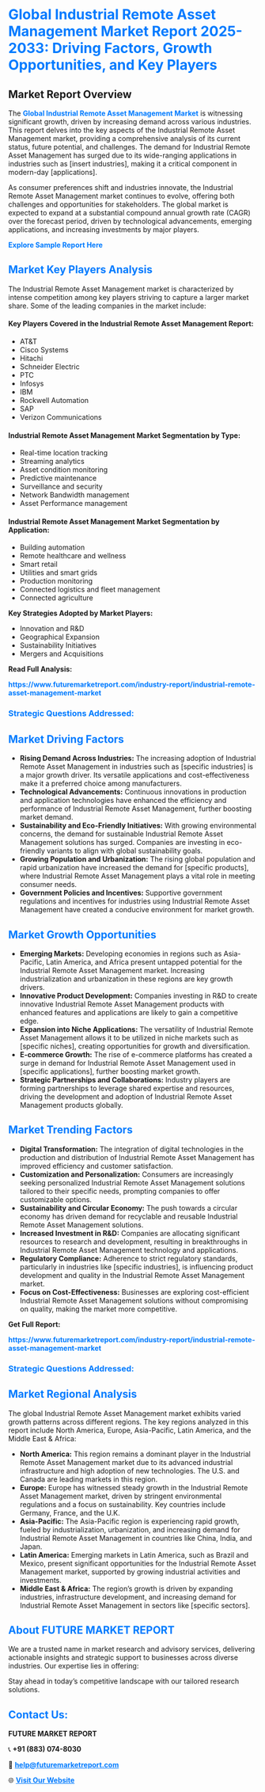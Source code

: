 <h1 style="color: #007BFF;">Global Industrial Remote Asset Management Market Report 2025-2033: Driving Factors, Growth Opportunities, and Key Players</h1>

<section id="overview">
<h2>Market Report Overview</h2>
<p>The <a href="https://www.futuremarketreport.com/industry-report/industrial-remote-asset-management-market" style="color: #007BFF; text-decoration: none;"><strong>Global Industrial Remote Asset Management Market</strong></a> is witnessing significant growth, driven by increasing demand across various industries. This report delves into the key aspects of the Industrial Remote Asset Management market, providing a comprehensive analysis of its current status, future potential, and challenges. The demand for Industrial Remote Asset Management has surged due to its wide-ranging applications in industries such as [insert industries], making it a critical component in modern-day [applications].</p>
<p>As consumer preferences shift and industries innovate, the Industrial Remote Asset Management market continues to evolve, offering both challenges and opportunities for stakeholders. The global market is expected to expand at a substantial compound annual growth rate (CAGR) over the forecast period, driven by technological advancements, emerging applications, and increasing investments by major players.</p>
</section>

<section id="overview">
<p><a href="https://www.futuremarketreport.com/request-sample/reportId=63278" style="color: #007BFF; text-decoration: none;"><strong>Explore Sample Report Here</strong></a></p>
</section>

<section id="key-players">
<h2 style="color: #007BFF;">Market Key Players Analysis</h2>
<p>The Industrial Remote Asset Management market is characterized by intense competition among key players striving to capture a larger market share. Some of the leading companies in the market include:</p>
<h4>Key Players Covered in the Industrial Remote Asset Management Report:</h4>
<ul><li>AT&amp;T</li><li>Cisco Systems</li><li>Hitachi</li><li>Schneider Electric</li><li>PTC</li><li>Infosys</li><li>IBM</li><li>Rockwell Automation</li><li>SAP</li><li>Verizon Communications</li></ul>
<h4>Industrial Remote Asset Management Market Segmentation by Type:</h4>
<ul><li>Real-time location tracking</li><li>Streaming analytics</li><li>Asset condition monitoring</li><li>Predictive maintenance</li><li>Surveillance and security</li><li>Network Bandwidth management</li><li>Asset Performance management</li></ul>

<h4>Industrial Remote Asset Management Market Segmentation by Application:</h4>
<ul><li>Building automation</li><li>Remote healthcare and wellness</li><li>Smart retail</li><li>Utilities and smart grids</li><li>Production monitoring</li><li>Connected logistics and fleet management</li><li>Connected agriculture</li></ul>
<p><strong>Key Strategies Adopted by Market Players:</strong></p>
<ul>
<li>Innovation and R&D</li>
<li>Geographical Expansion</li>
<li>Sustainability Initiatives</li>
<li>Mergers and Acquisitions</li>
</ul>
</section>

<section>
<p><strong>Read Full Analysis: </strong></p><a href="https://www.futuremarketreport.com/industry-report/industrial-remote-asset-management-market" style="color: #007BFF; text-decoration: none;"><strong>https://www.futuremarketreport.com/industry-report/industrial-remote-asset-management-market</strong></a>
<h3 style="color: #007BFF;">Strategic Questions Addressed:</h3>
</section>

<section id="driving-factors">
<h2 style="color: #007BFF;">Market Driving Factors</h2>
<ul>
<li><strong>Rising Demand Across Industries:</strong> The increasing adoption of Industrial Remote Asset Management in industries such as [specific industries] is a major growth driver. Its versatile applications and cost-effectiveness make it a preferred choice among manufacturers.</li>
<li><strong>Technological Advancements:</strong> Continuous innovations in production and application technologies have enhanced the efficiency and performance of Industrial Remote Asset Management, further boosting market demand.</li>
<li><strong>Sustainability and Eco-Friendly Initiatives:</strong> With growing environmental concerns, the demand for sustainable Industrial Remote Asset Management solutions has surged. Companies are investing in eco-friendly variants to align with global sustainability goals.</li>
<li><strong>Growing Population and Urbanization:</strong> The rising global population and rapid urbanization have increased the demand for [specific products], where Industrial Remote Asset Management plays a vital role in meeting consumer needs.</li>
<li><strong>Government Policies and Incentives:</strong> Supportive government regulations and incentives for industries using Industrial Remote Asset Management have created a conducive environment for market growth.</li>
</ul>
</section>

<section id="growth-opportunities">
<h2 style="color: #007BFF;">Market Growth Opportunities</h2>
<ul>
<li><strong>Emerging Markets:</strong> Developing economies in regions such as Asia-Pacific, Latin America, and Africa present untapped potential for the Industrial Remote Asset Management market. Increasing industrialization and urbanization in these regions are key growth drivers.</li>
<li><strong>Innovative Product Development:</strong> Companies investing in R&D to create innovative Industrial Remote Asset Management products with enhanced features and applications are likely to gain a competitive edge.</li>
<li><strong>Expansion into Niche Applications:</strong> The versatility of Industrial Remote Asset Management allows it to be utilized in niche markets such as [specific niches], creating opportunities for growth and diversification.</li>
<li><strong>E-commerce Growth:</strong> The rise of e-commerce platforms has created a surge in demand for Industrial Remote Asset Management used in [specific applications], further boosting market growth.</li>
<li><strong>Strategic Partnerships and Collaborations:</strong> Industry players are forming partnerships to leverage shared expertise and resources, driving the development and adoption of Industrial Remote Asset Management products globally.</li>
</ul>
</section>

<section id="trending-factors">
<h2 style="color: #007BFF;">Market Trending Factors</h2>
<ul>
<li><strong>Digital Transformation:</strong> The integration of digital technologies in the production and distribution of Industrial Remote Asset Management has improved efficiency and customer satisfaction.</li>
<li><strong>Customization and Personalization:</strong> Consumers are increasingly seeking personalized Industrial Remote Asset Management solutions tailored to their specific needs, prompting companies to offer customizable options.</li>
<li><strong>Sustainability and Circular Economy:</strong> The push towards a circular economy has driven demand for recyclable and reusable Industrial Remote Asset Management solutions.</li>
<li><strong>Increased Investment in R&D:</strong> Companies are allocating significant resources to research and development, resulting in breakthroughs in Industrial Remote Asset Management technology and applications.</li>
<li><strong>Regulatory Compliance:</strong> Adherence to strict regulatory standards, particularly in industries like [specific industries], is influencing product development and quality in the Industrial Remote Asset Management market.</li>
<li><strong>Focus on Cost-Effectiveness:</strong> Businesses are exploring cost-efficient Industrial Remote Asset Management solutions without compromising on quality, making the market more competitive.</li>
</ul>
</section>

<section>
<p><strong>Get Full Report: </strong></p><a href="https://www.futuremarketreport.com/industry-report/industrial-remote-asset-management-market" style="color: #007BFF; text-decoration: none;"><strong>https://www.futuremarketreport.com/industry-report/industrial-remote-asset-management-market</strong></a>
<h3 style="color: #007BFF;">Strategic Questions Addressed:</h3>
</section>


<section id="regional-analysis">
<h2 style="color: #007BFF;">Market Regional Analysis</h2>
<p>The global Industrial Remote Asset Management market exhibits varied growth patterns across different regions. The key regions analyzed in this report include North America, Europe, Asia-Pacific, Latin America, and the Middle East & Africa:</p>
<ul>
<li><strong>North America:</strong> This region remains a dominant player in the Industrial Remote Asset Management market due to its advanced industrial infrastructure and high adoption of new technologies. The U.S. and Canada are leading markets in this region.</li>
<li><strong>Europe:</strong> Europe has witnessed steady growth in the Industrial Remote Asset Management market, driven by stringent environmental regulations and a focus on sustainability. Key countries include Germany, France, and the U.K.</li>
<li><strong>Asia-Pacific:</strong> The Asia-Pacific region is experiencing rapid growth, fueled by industrialization, urbanization, and increasing demand for Industrial Remote Asset Management in countries like China, India, and Japan.</li>
<li><strong>Latin America:</strong> Emerging markets in Latin America, such as Brazil and Mexico, present significant opportunities for the Industrial Remote Asset Management market, supported by growing industrial activities and investments.</li>
<li><strong>Middle East & Africa:</strong> The region’s growth is driven by expanding industries, infrastructure development, and increasing demand for Industrial Remote Asset Management in sectors like [specific sectors].</li>
</ul>
</section>

<footer>
<h2 style="color: #007BFF;">About FUTURE MARKET REPORT</h2>
<p>We are a trusted name in market research and advisory services, delivering actionable insights and strategic support to businesses across diverse industries. Our expertise lies in offering:</p>

<p>Stay ahead in today’s competitive landscape with our tailored research solutions.</p>

<h2 style="color: #007BFF;">Contact Us:</h2>
<p><strong>FUTURE MARKET REPORT</strong></p>
<p>📞 <strong>+91 (883) 074-8030</strong></p>
<p>📧 <strong><a href="mailto:help@futuremarketreport.com" style="color: #007BFF;">help@futuremarketreport.com</a></strong></p>
<p>🌐 <strong><a href="https://www.futuremarketreport.com/" style="color: #007BFF;">Visit Our Website</a></strong></p>
</footer>